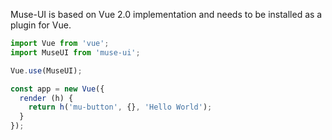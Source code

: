 Muse-UI is based on Vue 2.0 implementation and needs to be installed as a plugin for Vue.

```javascript
import Vue from 'vue';
import MuseUI from 'muse-ui';

Vue.use(MuseUI);

const app = new Vue({
  render (h) {
    return h('mu-button', {}, 'Hello World');
  }
});
```
